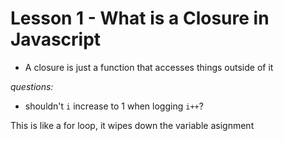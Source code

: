 # Lesson 1 - What is a Closure in Javascript

- A closure is just a function that accesses things outside of it

*questions:*
- shouldn't `i` increase to 1 when logging `i++`?

This is like a for loop, it wipes down the variable asignment